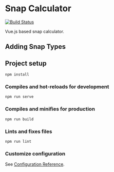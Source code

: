 # Snap Calculator
[![Build Status](https://www.travis-ci.com/hickmanz/snap_calculator.svg?branch=main)](https://www.travis-ci.com/hickmanz/snap_calculator)

Vue.js based snap calculator. 

## Adding Snap Types



## Project setup
```
npm install
```

### Compiles and hot-reloads for development
```
npm run serve
```

### Compiles and minifies for production
```
npm run build
```

### Lints and fixes files
```
npm run lint
```

### Customize configuration
See [Configuration Reference](https://cli.vuejs.org/config/).
